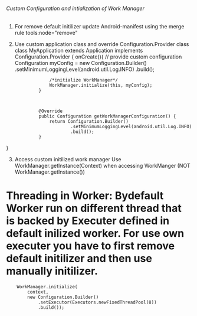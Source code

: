 ###### Custom Configuration and intialization of Work Manager 
1. For remove default initilizer update Android-manifest using the merge rule tools:node="remove"
   
   <provider android:name="androidx.work.impl.WorkManagerInitializer"
              android:authorities="${applicationId}.workmanager-init"
              tools:node="remove" />

2. Use custom application class and override Configuration.Provider class
         class MyApplication extends Application implements Configuration.Provider {
                onCreate(){
                    // provide custom configuration
                     Configuration myConfig = new Configuration.Builder()
                    .setMinimumLoggingLevel(android.util.Log.INFO)
                    .build();

                    /*initialize WorkManager*/
                    WorkManager.initialize(this, myConfig);
                }
         
         
         
                @Override
                public Configuration getWorkManagerConfiguration() {
                    return Configuration.Builder()
                            .setMinimumLoggingLevel(android.util.Log.INFO)
                            .build();
                }
}

3. Access custom initilized work manager
Use WorkManager.getInstance(Context) when accessing WorkManger (NOT WorkManager.getInstance())


# Threading in Worker: Bydefault Worker run on different thread that is backed by Executer defined in default inilized worker. For use own executer you have to first remove default initilizer and then use manually initilizer.

        WorkManager.initialize(
            context,
            new Configuration.Builder()
                .setExecutor(Executors.newFixedThreadPool(8))
                .build());


     
